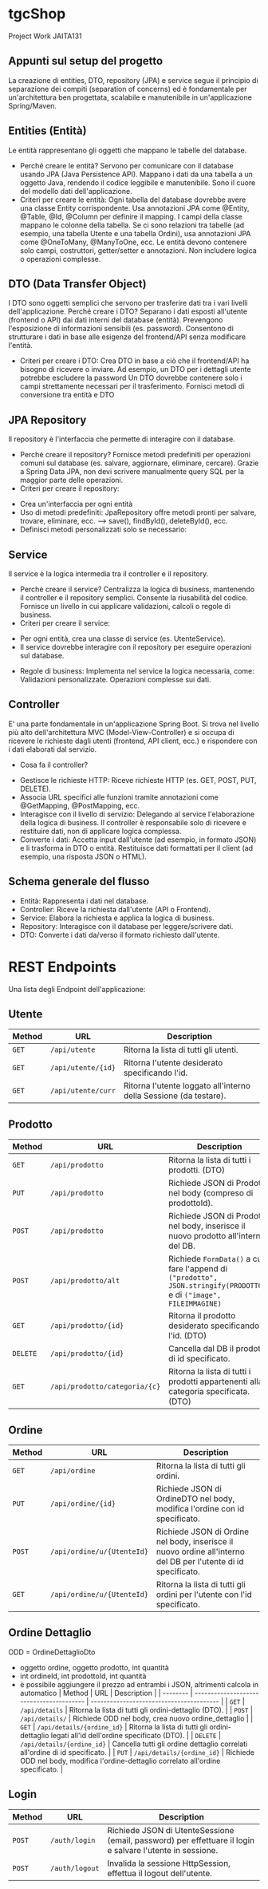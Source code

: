 # tgcShop
Project Work JAITA131

## Appunti sul setup del progetto
La creazione di entities, DTO, repository (JPA) e service segue il principio di separazione dei compiti (separation of concerns) ed è fondamentale per un'architettura ben progettata, scalabile e manutenibile in un'applicazione Spring/Maven.

## Entities (Entità)
Le entità rappresentano gli oggetti che mappano le tabelle del database.
* Perché creare le entità?
Servono per comunicare con il database usando JPA (Java Persistence API).
Mappano i dati da una tabella a un oggetto Java, rendendo il codice leggibile e manutenibile.
Sono il cuore del modello dati dell'applicazione.
* Criteri per creare le entità:
Ogni tabella del database dovrebbe avere una classe Entity corrispondente.
Usa annotazioni JPA come @Entity, @Table, @Id, @Column per definire il mapping.
I campi della classe mappano le colonne della tabella.
Se ci sono relazioni tra tabelle (ad esempio, una tabella Utente e una tabella Ordini), usa annotazioni JPA come @OneToMany, @ManyToOne, ecc.
Le entità devono contenere solo campi, costruttori, getter/setter e annotazioni.
Non includere logica o operazioni complesse.

## DTO (Data Transfer Object)
I DTO sono oggetti semplici che servono per trasferire dati tra i vari livelli dell'applicazione.
Perché creare i DTO?
Separano i dati esposti all'utente (frontend o API) dai dati interni del database (entità).
Prevengono l'esposizione di informazioni sensibili (es. password).
Consentono di strutturare i dati in base alle esigenze del frontend/API senza modificare l'entità.
* Criteri per creare i DTO:
Crea DTO in base a ciò che il frontend/API ha bisogno di ricevere o inviare.
Ad esempio, un DTO per i dettagli utente potrebbe escludere la password
Un DTO dovrebbe contenere solo i campi strettamente necessari per il trasferimento.
Fornisci metodi di conversione tra entità e DTO


## JPA Repository
Il repository è l'interfaccia che permette di interagire con il database.
* Perché creare il repository?
Fornisce metodi predefiniti per operazioni comuni sul database (es. salvare, aggiornare, eliminare, cercare).
Grazie a Spring Data JPA, non devi scrivere manualmente query SQL per la maggior parte delle operazioni.
* Criteri per creare il repository:
- Crea un'interfaccia per ogni entità
- Uso di metodi predefiniti:
JpaRepository offre metodi pronti per salvare, trovare, eliminare, ecc. --> save(), findById(), deleteById(), ecc.
- Definisci metodi personalizzati solo se necessario:

## Service
Il service è la logica intermedia tra il controller e il repository.
* Perché creare il service?
Centralizza la logica di business, mantenendo il controller e il repository semplici.
Consente la riusabilità del codice.
Fornisce un livello in cui applicare validazioni, calcoli o regole di business.
* Criteri per creare il service:
- Per ogni entità, crea una classe di service (es. UtenteService).
- Il service dovrebbe interagire con il repository per eseguire operazioni sul database.
* Regole di business:
Implementa nel service la logica necessaria, come:
Validazioni personalizzate.
Operazioni complesse sui dati.

## Controller 
E' una parte fondamentale in un'applicazione Spring Boot. Si trova nel livello più alto dell'architettura MVC (Model-View-Controller) e si occupa di ricevere le richieste dagli utenti (frontend, API client, ecc.) e rispondere con i dati elaborati dal servizio.
* Cosa fa il controller?
- Gestisce le richieste HTTP:
Riceve richieste HTTP (es. GET, POST, PUT, DELETE).
- Associa URL specifici alle funzioni tramite annotazioni come @GetMapping, @PostMapping, ecc.
- Interagisce con il livello di servizio:
Delegando al service l'elaborazione della logica di business.
Il controller è responsabile solo di ricevere e restituire dati, non di applicare logica complessa.
- Converte i dati:
Accetta input dall'utente (ad esempio, in formato JSON) e li trasforma in DTO o entità.
Restituisce dati formattati per il client (ad esempio, una risposta JSON o HTML).


## Schema generale del flusso
* Entità: Rappresenta i dati nel database.
* Controller: Riceve la richiesta dall'utente (API o Frontend).
* Service: Elabora la richiesta e applica la logica di business.
* Repository: Interagisce con il database per leggere/scrivere dati.
* DTO: Converte i dati da/verso il formato richiesto dall'utente.


# REST Endpoints
Una lista degli Endpoint dell'applicazione:

## Utente
| Method   | URL                                      | Description                              |
| -------- | ---------------------------------------- | ---------------------------------------- |
| `GET`    | `/api/utente`                            | Ritorna la lista di tutti gli utenti.    |
| `GET`    | `/api/utente/{id}`                       | Ritorna l'utente desiderato specificando l'id. |
| `GET`    | `/api/utente/curr`                       | Ritorna l'utente loggato all'interno della Sessione (da testare). |

## Prodotto
| Method   | URL                                      | Description                              |
| -------- | ---------------------------------------- | ---------------------------------------- |
| `GET`    | `/api/prodotto`                          | Ritorna la lista di tutti i prodotti. (DTO) |
| `PUT`    | `/api/prodotto`                          | Richiede JSON di Prodotto nel body (compreso di prodottoId). |
| `POST`   | `/api/prodotto`                          | Richiede JSON di Prodotto nel body, inserisce il nuovo prodotto all'interno del DB. |
| `POST`   | `/api/prodotto/alt`                      | Richiede `FormData()` a cui fare l'append di `("prodotto", JSON.stringify(PRODOTTO))` e di `("image", FILEIMMAGINE)` |
| `GET`    | `/api/prodotto/{id}`                     | Ritorna il prodotto desiderato specificandone l'id. (DTO) |
| `DELETE` | `/api/prodotto/{id}`                     | Cancella dal DB il prodotto di id specificato. |
| `GET`    | `/api/prodotto/categoria/{c}`            | Ritorna la lista di tutti i prodotti appartenenti alla categoria specificata. (DTO) |

## Ordine
| Method   | URL                                      | Description                              |
| -------- | ---------------------------------------- | ---------------------------------------- |
| `GET`    | `/api/ordine`                            | Ritorna la lista di tutti gli ordini.    |
| `PUT`    | `/api/ordine/{id}`                       | Richiede JSON di OrdineDTO nel body, modifica l'ordine con id specificato. |
| `POST`   | `/api/ordine/u/{UtenteId}`               | Richiede JSON di Ordine nel body, inserisce il nuovo ordine all'interno del DB per l'utente di id specificato. |
| `GET`    | `/api/ordine/u/{UtenteId}`               | Ritorna la lista di tutti gli ordini per l'utente con l'id specificato. |

## Ordine Dettaglio
ODD = OrdineDettaglioDto
- oggetto ordine, oggetto prodotto, int quantità
- int ordineId, int prodottoId, int quantità
- è possibile aggiungere il prezzo ad entrambi i JSON, altrimenti calcola in automatico
| Method   | URL                                      | Description                              |
| -------- | ---------------------------------------- | ---------------------------------------- |
| `GET`    | `/api/details`                            | Ritorna la lista di tutti gli ordini-dettaglio (DTO).    |
| `POST`   | `/api/details/`                            | Richiede ODD nel body, crea nuovo ordine_dettaglio   |
| `GET`    | `/api/details/{ordine_id}`                            | Ritorna la lista di tutti gli ordini-dettaglio legati all'id dell'ordine specificato (DTO).    |
| `DELETE` | `/api/details/{ordine_id}`                            | Cancella tutti gli ordine dettaglio correlati all'ordine di id specificato.    |
| `PUT` | `/api/details/{ordine_id}`                            | Richiede ODD nel body, modifica l'ordine-dettaglio correlato all'ordine specificato.    |


## Login
| Method   | URL                                      | Description                              |
| -------- | ---------------------------------------- | ---------------------------------------- |
| `POST`    | `/auth/login`                           | Richiede JSON di UtenteSessione (email, password) per effettuare il login e salvare l'utente in sessione. |
| `POST`    | `/auth/logout`                          | Invalida la sessione HttpSession, effettua il logout dell'utente. |

